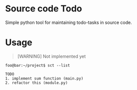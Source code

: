 # Source code Todo

Simple python tool for maintaining todo-tasks in source code. 

# Usage

> [WARNING]
> Not implemented yet

```console
foo@bar:~/project$ sct --list

TODO
1. implement sum function (main.py)
2. refactor this (module.py)
```
